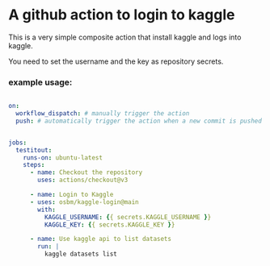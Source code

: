 # A github action to login to kaggle

This is a very simple composite action that install kaggle and logs into kaggle.

You need to set the username and the key as repository secrets.

### example usage:

```yaml

on: 
  workflow_dispatch: # manually trigger the action
  push: # automatically trigger the action when a new commit is pushed to the repo


jobs:
  testitout:
    runs-on: ubuntu-latest
    steps:
      - name: Checkout the repository
        uses: actions/checkout@v3

      - name: Login to Kaggle
      - uses: osbm/kaggle-login@main
        with:
          KAGGLE_USERNAME: {{ secrets.KAGGLE_USERNAME }}
          KAGGLE_KEY: {{ secrets.KAGGLE_KEY }}

      - name: Use kaggle api to list datasets
        run: |
          kaggle datasets list

```
